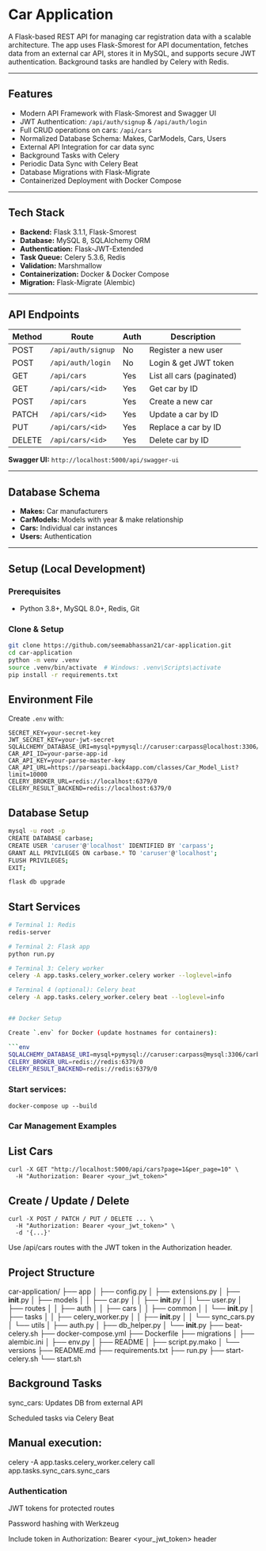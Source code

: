 # Car Application

A Flask-based REST API for managing car registration data with a scalable architecture. The app uses Flask-Smorest for API documentation, fetches data from an external car API, stores it in MySQL, and supports secure JWT authentication. Background tasks are handled by Celery with Redis.

---

## Features

- Modern API Framework with Flask-Smorest and Swagger UI
- JWT Authentication: `/api/auth/signup` & `/api/auth/login`
- Full CRUD operations on cars: `/api/cars`
- Normalized Database Schema: Makes, CarModels, Cars, Users
- External API Integration for car data sync
- Background Tasks with Celery
- Periodic Data Sync with Celery Beat
- Database Migrations with Flask-Migrate
- Containerized Deployment with Docker Compose

---

## Tech Stack

- **Backend:** Flask 3.1.1, Flask-Smorest  
- **Database:** MySQL 8, SQLAlchemy ORM  
- **Authentication:** Flask-JWT-Extended  
- **Task Queue:** Celery 5.3.6, Redis  
- **Validation:** Marshmallow  
- **Containerization:** Docker & Docker Compose  
- **Migration:** Flask-Migrate (Alembic)  

---

## API Endpoints

| Method | Route                  | Auth | Description             |
|--------|-----------------------|------|-------------------------|
| POST   | `/api/auth/signup`     | No   | Register a new user     |
| POST   | `/api/auth/login`      | No   | Login & get JWT token   |
| GET    | `/api/cars`            | Yes  | List all cars (paginated) |
| GET    | `/api/cars/<id>`       | Yes  | Get car by ID           |
| POST   | `/api/cars`            | Yes  | Create a new car        |
| PATCH  | `/api/cars/<id>`       | Yes  | Update a car by ID      |
| PUT    | `/api/cars/<id>`       | Yes  | Replace a car by ID     |
| DELETE | `/api/cars/<id>`       | Yes  | Delete car by ID        |

**Swagger UI:** `http://localhost:5000/api/swagger-ui`  

---

## Database Schema

- **Makes:** Car manufacturers  
- **CarModels:** Models with year & make relationship  
- **Cars:** Individual car instances  
- **Users:** Authentication  

---

## Setup (Local Development)

### Prerequisites
- Python 3.8+, MySQL 8.0+, Redis, Git  

### Clone & Setup
```bash
git clone https://github.com/seemabhassan21/car-application.git
cd car-application
python -m venv .venv
source .venv/bin/activate  # Windows: .venv\Scripts\activate
pip install -r requirements.txt

```

## Environment File

Create `.env` with:

```env
SECRET_KEY=your-secret-key
JWT_SECRET_KEY=your-jwt-secret
SQLALCHEMY_DATABASE_URI=mysql+pymysql://caruser:carpass@localhost:3306/carbase
CAR_API_ID=your-parse-app-id
CAR_API_KEY=your-parse-master-key
CAR_API_URL=https://parseapi.back4app.com/classes/Car_Model_List?limit=10000
CELERY_BROKER_URL=redis://localhost:6379/0
CELERY_RESULT_BACKEND=redis://localhost:6379/0
```


## Database Setup

```bash
mysql -u root -p
CREATE DATABASE carbase;
CREATE USER 'caruser'@'localhost' IDENTIFIED BY 'carpass';
GRANT ALL PRIVILEGES ON carbase.* TO 'caruser'@'localhost';
FLUSH PRIVILEGES;
EXIT;

flask db upgrade
```

## Start Services

```bash
# Terminal 1: Redis
redis-server

# Terminal 2: Flask app
python run.py

# Terminal 3: Celery worker
celery -A app.tasks.celery_worker.celery worker --loglevel=info

# Terminal 4 (optional): Celery beat
celery -A app.tasks.celery_worker.celery beat --loglevel=info


## Docker Setup

Create `.env` for Docker (update hostnames for containers):

```env
SQLALCHEMY_DATABASE_URI=mysql+pymysql://caruser:carpass@mysql:3306/carbase
CELERY_BROKER_URL=redis://redis:6379/0
CELERY_RESULT_BACKEND=redis://redis:6379/0
```


### Start services:
```
docker-compose up --build

```

### Car Management Examples
## List Cars
```
curl -X GET "http://localhost:5000/api/cars?page=1&per_page=10" \
  -H "Authorization: Bearer <your_jwt_token>"

  ```
## Create / Update / Delete
```
curl -X POST / PATCH / PUT / DELETE ... \
  -H "Authorization: Bearer <your_jwt_token>" \
  -d '{...}'
  ```
Use /api/cars routes with the JWT token in the Authorization header.

## Project Structure

car-application/
├── app
│   ├── config.py
│   ├── extensions.py
│   ├── __init__.py
│   ├── models
│   │   ├── car.py
│   │   ├── __init__.py
│   │   └── user.py
│   ├── routes
│   │   ├── auth
│   │   ├── cars
│   │   ├── common
│   │   └── __init__.py
│   ├── tasks
│   │   ├── celery_worker.py
│   │   ├── __init__.py
│   │   └── sync_cars.py
│   └── utils
│       ├── auth.py
│       ├── db_helper.py
│       └── __init__.py
├── beat-celery.sh
├── docker-compose.yml
├── Dockerfile
├── migrations
│   ├── alembic.ini
│   ├── env.py
│   ├── README
│   ├── script.py.mako
│   └── versions
├── README.md
├── requirements.txt
├── run.py
├── start-celery.sh
└── start.sh

## Background Tasks
sync_cars: Updates DB from external API

Scheduled tasks via Celery Beat

## Manual execution:


celery -A app.tasks.celery_worker.celery call app.tasks.sync_cars.sync_cars


### Authentication
JWT tokens for protected routes

Password hashing with Werkzeug

Include token in Authorization: Bearer <your_jwt_token> header


